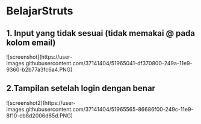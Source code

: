 # BelajarStruts
<H2>1. Input yang tidak sesuai (tidak memakai @ pada kolom email)</H2>
![screenshot](https://user-images.githubusercontent.com/37141404/51965041-df370800-249a-11e9-9360-b2b77a3fc6a4.PNG)

<H2>2.Tampilan setelah login dengan benar</H2>
![screenshot2](https://user-images.githubusercontent.com/37141404/51965565-86686f00-249c-11e9-8f10-cb8d2006d85d.PNG)
